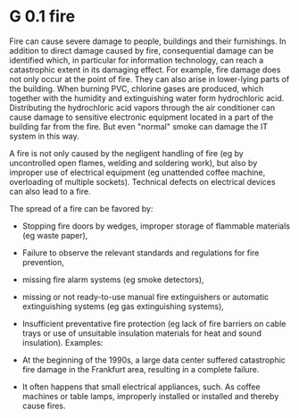 G 0.1 fire
===========

Fire can cause severe damage to people, buildings and their furnishings. In addition to direct damage caused by fire, consequential damage can be identified which, in particular for information technology, can reach a catastrophic extent in its damaging effect. For example, fire damage does not only occur at the point of fire. They can also arise in lower-lying parts of the building. When burning PVC, chlorine gases are produced, which together with the humidity and extinguishing water form hydrochloric acid. Distributing the hydrochloric acid vapors through the air conditioner can cause damage to sensitive electronic equipment located in a part of the building far from the fire. But even "normal" smoke can damage the IT system in this way.

A fire is not only caused by the negligent handling of fire (eg by uncontrolled open flames, welding and soldering work), but also by improper use of electrical equipment (eg unattended coffee machine, overloading of multiple sockets). Technical defects on electrical devices can also lead to a fire.

The spread of a fire can be favored by:

* Stopping fire doors by wedges,
improper storage of flammable materials (eg waste paper),
* Failure to observe the relevant standards and regulations for fire prevention,
* missing fire alarm systems (eg smoke detectors),
* missing or not ready-to-use manual fire extinguishers or automatic extinguishing systems (eg gas extinguishing systems),
* Insufficient preventative fire protection (eg lack of fire barriers on cable trays or use of unsuitable insulation materials for heat and sound insulation).
Examples:

* At the beginning of the 1990s, a large data center suffered catastrophic fire damage in the Frankfurt area, resulting in a complete failure.
* It often happens that small electrical appliances, such. As coffee machines or table lamps, improperly installed or installed and thereby cause fires.